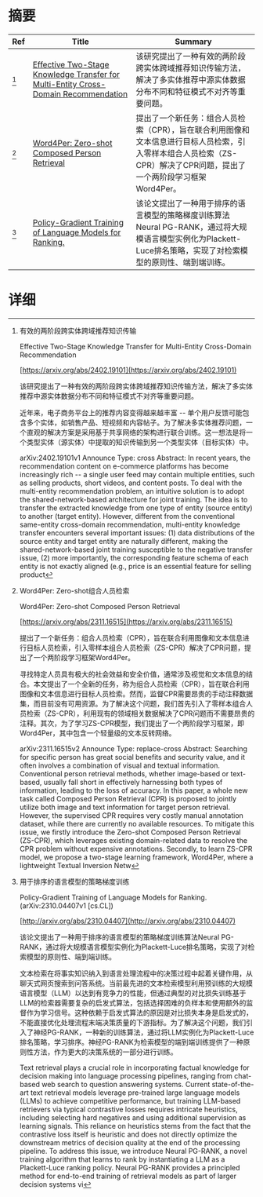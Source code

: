 # 摘要

| Ref | Title | Summary |
| --- | --- | --- |
| [^1] | [Effective Two-Stage Knowledge Transfer for Multi-Entity Cross-Domain Recommendation](https://arxiv.org/abs/2402.19101) | 该研究提出了一种有效的两阶段跨实体跨域推荐知识传输方法，解决了多实体推荐中源实体数据分布不同和特征模式不对齐等重要问题。 |
| [^2] | [Word4Per: Zero-shot Composed Person Retrieval](https://arxiv.org/abs/2311.16515) | 提出了一个新任务：组合人员检索（CPR），旨在联合利用图像和文本信息进行目标人员检索，引入零样本组合人员检索（ZS-CPR）解决了CPR问题，提出了一个两阶段学习框架Word4Per。 |
| [^3] | [Policy-Gradient Training of Language Models for Ranking.](http://arxiv.org/abs/2310.04407) | 该论文提出了一种用于排序的语言模型的策略梯度训练算法Neural PG-RANK，通过将大规模语言模型实例化为Plackett-Luce排名策略，实现了对检索模型的原则性、端到端训练。 |

# 详细

[^1]: 有效的两阶段跨实体跨域推荐知识传输

    Effective Two-Stage Knowledge Transfer for Multi-Entity Cross-Domain Recommendation

    [https://arxiv.org/abs/2402.19101](https://arxiv.org/abs/2402.19101)

    该研究提出了一种有效的两阶段跨实体跨域推荐知识传输方法，解决了多实体推荐中源实体数据分布不同和特征模式不对齐等重要问题。

    

    近年来，电子商务平台上的推荐内容变得越来越丰富 -- 单个用户反馈可能包含多个实体，如销售产品、短视频和内容帖子。为了解决多实体推荐问题，一个直观的解决方案是采用基于共享网络的架构进行联合训练。这一想法是将一个类型实体（源实体）中提取的知识传输到另一个类型实体（目标实体）中。

    arXiv:2402.19101v1 Announce Type: cross  Abstract: In recent years, the recommendation content on e-commerce platforms has become increasingly rich -- a single user feed may contain multiple entities, such as selling products, short videos, and content posts. To deal with the multi-entity recommendation problem, an intuitive solution is to adopt the shared-network-based architecture for joint training. The idea is to transfer the extracted knowledge from one type of entity (source entity) to another (target entity). However, different from the conventional same-entity cross-domain recommendation, multi-entity knowledge transfer encounters several important issues: (1) data distributions of the source entity and target entity are naturally different, making the shared-network-based joint training susceptible to the negative transfer issue, (2) more importantly, the corresponding feature schema of each entity is not exactly aligned (e.g., price is an essential feature for selling product
    
[^2]: Word4Per: Zero-shot组合人员检索

    Word4Per: Zero-shot Composed Person Retrieval

    [https://arxiv.org/abs/2311.16515](https://arxiv.org/abs/2311.16515)

    提出了一个新任务：组合人员检索（CPR），旨在联合利用图像和文本信息进行目标人员检索，引入零样本组合人员检索（ZS-CPR）解决了CPR问题，提出了一个两阶段学习框架Word4Per。

    

    寻找特定人员具有极大的社会效益和安全价值，通常涉及视觉和文本信息的结合。本文提出了一个全新的任务，称为组合人员检索（CPR），旨在联合利用图像和文本信息进行目标人员检索。然而，监督CPR需要昂贵的手动注释数据集，而目前没有可用资源。为了解决这个问题，我们首先引入了零样本组合人员检索（ZS-CPR），利用现有的领域相关数据解决了CPR问题而不需要昂贵的注释。其次，为了学习ZS-CPR模型，我们提出了一个两阶段学习框架，即Word4Per，其中包含一个轻量级的文本反转网络。

    arXiv:2311.16515v2 Announce Type: replace-cross  Abstract: Searching for specific person has great social benefits and security value, and it often involves a combination of visual and textual information. Conventional person retrieval methods, whether image-based or text-based, usually fall short in effectively harnessing both types of information, leading to the loss of accuracy. In this paper, a whole new task called Composed Person Retrieval (CPR) is proposed to jointly utilize both image and text information for target person retrieval. However, the supervised CPR requires very costly manual annotation dataset, while there are currently no available resources. To mitigate this issue, we firstly introduce the Zero-shot Composed Person Retrieval (ZS-CPR), which leverages existing domain-related data to resolve the CPR problem without expensive annotations. Secondly, to learn ZS-CPR model, we propose a two-stage learning framework, Word4Per, where a lightweight Textual Inversion Netw
    
[^3]: 用于排序的语言模型的策略梯度训练

    Policy-Gradient Training of Language Models for Ranking. (arXiv:2310.04407v1 [cs.CL])

    [http://arxiv.org/abs/2310.04407](http://arxiv.org/abs/2310.04407)

    该论文提出了一种用于排序的语言模型的策略梯度训练算法Neural PG-RANK，通过将大规模语言模型实例化为Plackett-Luce排名策略，实现了对检索模型的原则性、端到端训练。

    

    文本检索在将事实知识纳入到语言处理流程中的决策过程中起着关键作用，从聊天式网页搜索到问答系统。当前最先进的文本检索模型利用预训练的大规模语言模型（LLM）以达到有竞争力的性能，但通过典型的对比损失训练基于LLM的检索器需要复杂的启发式算法，包括选择困难的负样本和使用额外的监督作为学习信号。这种依赖于启发式算法的原因是对比损失本身是启发式的，不能直接优化处理流程末端决策质量的下游指标。为了解决这个问题，我们引入了神经PG-RANK，一种新的训练算法，通过将LLM实例化为Plackett-Luce排名策略，学习排序。神经PG-RANK为检索模型的端到端训练提供了一种原则性方法，作为更大的决策系统的一部分进行训练。

    Text retrieval plays a crucial role in incorporating factual knowledge for decision making into language processing pipelines, ranging from chat-based web search to question answering systems. Current state-of-the-art text retrieval models leverage pre-trained large language models (LLMs) to achieve competitive performance, but training LLM-based retrievers via typical contrastive losses requires intricate heuristics, including selecting hard negatives and using additional supervision as learning signals. This reliance on heuristics stems from the fact that the contrastive loss itself is heuristic and does not directly optimize the downstream metrics of decision quality at the end of the processing pipeline. To address this issue, we introduce Neural PG-RANK, a novel training algorithm that learns to rank by instantiating a LLM as a Plackett-Luce ranking policy. Neural PG-RANK provides a principled method for end-to-end training of retrieval models as part of larger decision systems vi
    


